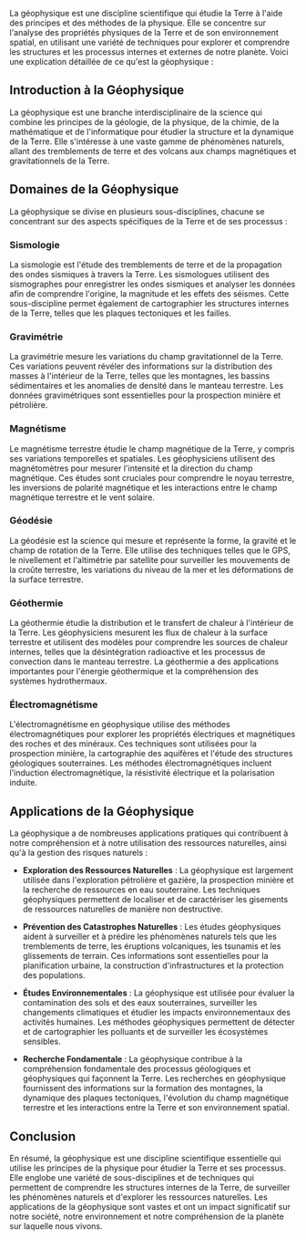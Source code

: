 La géophysique est une discipline scientifique qui étudie la Terre à l'aide des principes et des méthodes de la physique. Elle se concentre sur l'analyse des propriétés physiques de la Terre et de son environnement spatial, en utilisant une variété de techniques pour explorer et comprendre les structures et les processus internes et externes de notre planète. Voici une explication détaillée de ce qu'est la géophysique :

## Introduction à la Géophysique

La géophysique est une branche interdisciplinaire de la science qui combine les principes de la géologie, de la physique, de la chimie, de la mathématique et de l'informatique pour étudier la structure et la dynamique de la Terre. Elle s'intéresse à une vaste gamme de phénomènes naturels, allant des tremblements de terre et des volcans aux champs magnétiques et gravitationnels de la Terre.

## Domaines de la Géophysique

La géophysique se divise en plusieurs sous-disciplines, chacune se concentrant sur des aspects spécifiques de la Terre et de ses processus :

### Sismologie

La sismologie est l'étude des tremblements de terre et de la propagation des ondes sismiques à travers la Terre. Les sismologues utilisent des sismographes pour enregistrer les ondes sismiques et analyser les données afin de comprendre l'origine, la magnitude et les effets des séismes. Cette sous-discipline permet également de cartographier les structures internes de la Terre, telles que les plaques tectoniques et les failles.

### Gravimétrie

La gravimétrie mesure les variations du champ gravitationnel de la Terre. Ces variations peuvent révéler des informations sur la distribution des masses à l'intérieur de la Terre, telles que les montagnes, les bassins sédimentaires et les anomalies de densité dans le manteau terrestre. Les données gravimétriques sont essentielles pour la prospection minière et pétrolière.

### Magnétisme

Le magnétisme terrestre étudie le champ magnétique de la Terre, y compris ses variations temporelles et spatiales. Les géophysiciens utilisent des magnétomètres pour mesurer l'intensité et la direction du champ magnétique. Ces études sont cruciales pour comprendre le noyau terrestre, les inversions de polarité magnétique et les interactions entre le champ magnétique terrestre et le vent solaire.

### Géodésie

La géodésie est la science qui mesure et représente la forme, la gravité et le champ de rotation de la Terre. Elle utilise des techniques telles que le GPS, le nivellement et l'altimétrie par satellite pour surveiller les mouvements de la croûte terrestre, les variations du niveau de la mer et les déformations de la surface terrestre.

### Géothermie

La géothermie étudie la distribution et le transfert de chaleur à l'intérieur de la Terre. Les géophysiciens mesurent les flux de chaleur à la surface terrestre et utilisent des modèles pour comprendre les sources de chaleur internes, telles que la désintégration radioactive et les processus de convection dans le manteau terrestre. La géothermie a des applications importantes pour l'énergie géothermique et la compréhension des systèmes hydrothermaux.

### Électromagnétisme

L'électromagnétisme en géophysique utilise des méthodes électromagnétiques pour explorer les propriétés électriques et magnétiques des roches et des minéraux. Ces techniques sont utilisées pour la prospection minière, la cartographie des aquifères et l'étude des structures géologiques souterraines. Les méthodes électromagnétiques incluent l'induction électromagnétique, la résistivité électrique et la polarisation induite.

## Applications de la Géophysique

La géophysique a de nombreuses applications pratiques qui contribuent à notre compréhension et à notre utilisation des ressources naturelles, ainsi qu'à la gestion des risques naturels :

- **Exploration des Ressources Naturelles** : La géophysique est largement utilisée dans l'exploration pétrolière et gazière, la prospection minière et la recherche de ressources en eau souterraine. Les techniques géophysiques permettent de localiser et de caractériser les gisements de ressources naturelles de manière non destructive.
  
- **Prévention des Catastrophes Naturelles** : Les études géophysiques aident à surveiller et à prédire les phénomènes naturels tels que les tremblements de terre, les éruptions volcaniques, les tsunamis et les glissements de terrain. Ces informations sont essentielles pour la planification urbaine, la construction d'infrastructures et la protection des populations.

- **Études Environnementales** : La géophysique est utilisée pour évaluer la contamination des sols et des eaux souterraines, surveiller les changements climatiques et étudier les impacts environnementaux des activités humaines. Les méthodes géophysiques permettent de détecter et de cartographier les polluants et de surveiller les écosystèmes sensibles.

- **Recherche Fondamentale** : La géophysique contribue à la compréhension fondamentale des processus géologiques et géophysiques qui façonnent la Terre. Les recherches en géophysique fournissent des informations sur la formation des montagnes, la dynamique des plaques tectoniques, l'évolution du champ magnétique terrestre et les interactions entre la Terre et son environnement spatial.

## Conclusion

En résumé, la géophysique est une discipline scientifique essentielle qui utilise les principes de la physique pour étudier la Terre et ses processus. Elle englobe une variété de sous-disciplines et de techniques qui permettent de comprendre les structures internes de la Terre, de surveiller les phénomènes naturels et d'explorer les ressources naturelles. Les applications de la géophysique sont vastes et ont un impact significatif sur notre société, notre environnement et notre compréhension de la planète sur laquelle nous vivons.